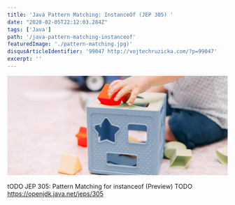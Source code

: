 ```yaml
---
title: 'Java Pattern Matching: InstanceOf (JEP 305) '
date: "2020-02-05T22:12:03.284Z"
tags: ['Java']
path: '/java-pattern-matching-instanceof'
featuredImage: './pattern-matching.jpg)'
disqusArticleIdentifier: '99047 http://vojtechruzicka.com/?p=99047'
excerpt: ''
---
```


![Java Pattern Matching InstanceOf](./pattern-matching.jpg)



tODO JEP 305: Pattern Matching for instanceof (Preview)
TODO https://openjdk.java.net/jeps/305